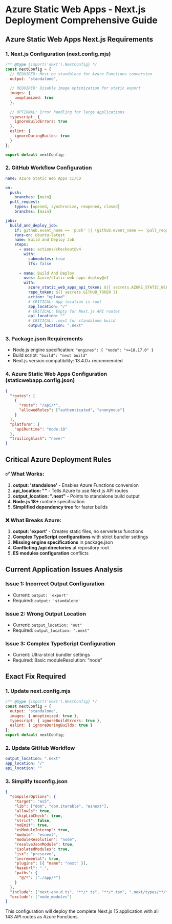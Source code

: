 # Azure Static Web Apps - Next.js Deployment Comprehensive Guide

## Azure Static Web Apps Next.js Requirements

### 1. Next.js Configuration (next.config.mjs)
```javascript
/** @type {import('next').NextConfig} */
const nextConfig = {
  // REQUIRED: Must be standalone for Azure Functions conversion
  output: 'standalone',
  
  // REQUIRED: Disable image optimization for static export
  images: {
    unoptimized: true
  },
  
  // OPTIONAL: Error handling for large applications
  typescript: {
    ignoreBuildErrors: true
  },
  eslint: {
    ignoreDuringBuilds: true
  }
};

export default nextConfig;
```

### 2. GitHub Workflow Configuration
```yaml
name: Azure Static Web Apps CI/CD

on:
  push:
    branches: [main]
  pull_request:
    types: [opened, synchronize, reopened, closed]
    branches: [main]

jobs:
  build_and_deploy_job:
    if: github.event_name == 'push' || (github.event_name == 'pull_request' && github.event.action != 'closed')
    runs-on: ubuntu-latest
    name: Build and Deploy Job
    steps:
      - uses: actions/checkout@v4
        with:
          submodules: true
          lfs: false
      
      - name: Build And Deploy
        uses: Azure/static-web-apps-deploy@v1
        with:
          azure_static_web_apps_api_token: ${{ secrets.AZURE_STATIC_WEB_APPS_API_TOKEN }}
          repo_token: ${{ secrets.GITHUB_TOKEN }}
          action: "upload"
          # CRITICAL: App location is root
          app_location: "/"
          # CRITICAL: Empty for Next.js API routes
          api_location: ""
          # CRITICAL: .next for standalone build
          output_location: ".next"
```

### 3. Package.json Requirements
- Node.js engine specification: `"engines": { "node": ">=18.17.0" }`
- Build script: `"build": "next build"`
- Next.js version compatibility: 13.4.0+ recommended

### 4. Azure Static Web Apps Configuration (staticwebapp.config.json)
```json
{
  "routes": [
    {
      "route": "/api/*",
      "allowedRoles": ["authenticated", "anonymous"]
    }
  ],
  "platform": {
    "apiRuntime": "node:18"
  },
  "trailingSlash": "never"
}
```

## Critical Azure Deployment Rules

### ✅ What Works:
1. **output: 'standalone'** - Enables Azure Functions conversion
2. **api_location: ""** - Tells Azure to use Next.js API routes
3. **output_location: ".next"** - Points to standalone build output
4. **Node.js 18+** runtime specification
5. **Simplified dependency tree** for faster builds

### ❌ What Breaks Azure:
1. **output: 'export'** - Creates static files, no serverless functions
2. **Complex TypeScript configurations** with strict bundler settings
3. **Missing engine specifications** in package.json
4. **Conflicting /api directories** at repository root
5. **ES modules configuration** conflicts

## Current Application Issues Analysis

### Issue 1: Incorrect Output Configuration
- Current: `output: 'export'` 
- Required: `output: 'standalone'`

### Issue 2: Wrong Output Location
- Current: `output_location: "out"`
- Required: `output_location: ".next"`

### Issue 3: Complex TypeScript Configuration
- Current: Ultra-strict bundler settings
- Required: Basic moduleResolution: "node"

## Exact Fix Required

### 1. Update next.config.mjs
```javascript
/** @type {import('next').NextConfig} */
const nextConfig = {
  output: 'standalone',
  images: { unoptimized: true },
  typescript: { ignoreBuildErrors: true },
  eslint: { ignoreDuringBuilds: true }
};
export default nextConfig;
```

### 2. Update GitHub Workflow
```yaml
output_location: ".next"
app_location: "/"
api_location: ""
```

### 3. Simplify tsconfig.json
```json
{
  "compilerOptions": {
    "target": "es5",
    "lib": ["dom", "dom.iterable", "esnext"],
    "allowJs": true,
    "skipLibCheck": true,
    "strict": false,
    "noEmit": true,
    "esModuleInterop": true,
    "module": "esnext",
    "moduleResolution": "node",
    "resolveJsonModule": true,
    "isolatedModules": true,
    "jsx": "preserve",
    "incremental": true,
    "plugins": [{ "name": "next" }],
    "baseUrl": ".",
    "paths": {
      "@/*": ["./app/*"]
    }
  },
  "include": ["next-env.d.ts", "**/*.ts", "**/*.tsx", ".next/types/**/*.ts"],
  "exclude": ["node_modules"]
}
```

This configuration will deploy the complete Next.js 15 application with all 143 API routes as Azure Functions.